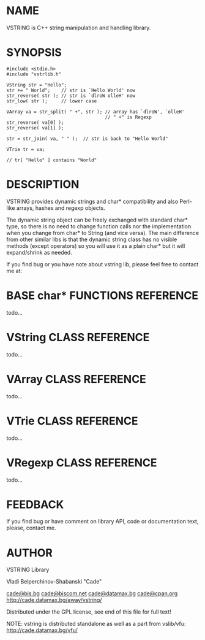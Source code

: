 
# NAME

VSTRING is C++ string manipulation and handling library.

# SYNOPSIS

    #include <stdio.h>
    #include "vstrlib.h"

    VString str = "Hello";
    str += " World";    // str is `Hello World' now
    str_reverse( str ); // str is `dlroW olleH' now
    str_low( str );     // lower case

    VArray va = str_split( " +", str ); // array has `dlroW', `olleH'
                                        // " +" is Regexp
    str_reverse( va[0] );
    str_reverse( va[1] );

    str = str_join( va, " " );  // str is back to "Hello World"
    
    VTrie tr = va;
    
    // tr[ "Hello" ] contains "World"

# DESCRIPTION

VSTRING provides dynamic strings and char* compatibility and also 
Perl-like arrays, hashes and regexp objects.

The dynamic string object can be freely exchanged with
standard char* type, so there is no need to change function calls
nor the implementation when you change from char* to String (and
vice versa). The main difference from other similar libs is that
the dynamic string class has no visible methods (except operators)
so you will use it as a plain char* but it will expand/shrink as
needed. 

If you find bug or you have note about vstring lib, please feel
free to contact me at: 

# BASE char* FUNCTIONS REFERENCE

todo...

# VString CLASS REFERENCE

todo...

# VArray CLASS REFERENCE

todo...

# VTrie CLASS REFERENCE

todo...

# VRegexp CLASS REFERENCE

todo...

# FEEDBACK

If you find bug or have comment on library API, code or documentation text,
please, contact me.

# AUTHOR

VSTRING Library

Vladi Belperchinov-Shabanski "Cade" 

<cade@bis.bg> <cade@biscom.net> <cade@datamax.bg> <cade@cpan.org>
http://cade.datamax.bg/away/vstring/

Distributed under the GPL license, see end of this file for full text!

NOTE: vstring is distributed standalone as well as a part from vslib/vfu:
http://cade.datamax.bg/vfu/



